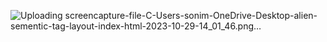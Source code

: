 
![Uploading screencapture-file-C-Users-sonim-OneDrive-Desktop-alien-sementic-tag-layout-index-html-2023-10-29-14_01_46.png…]()

